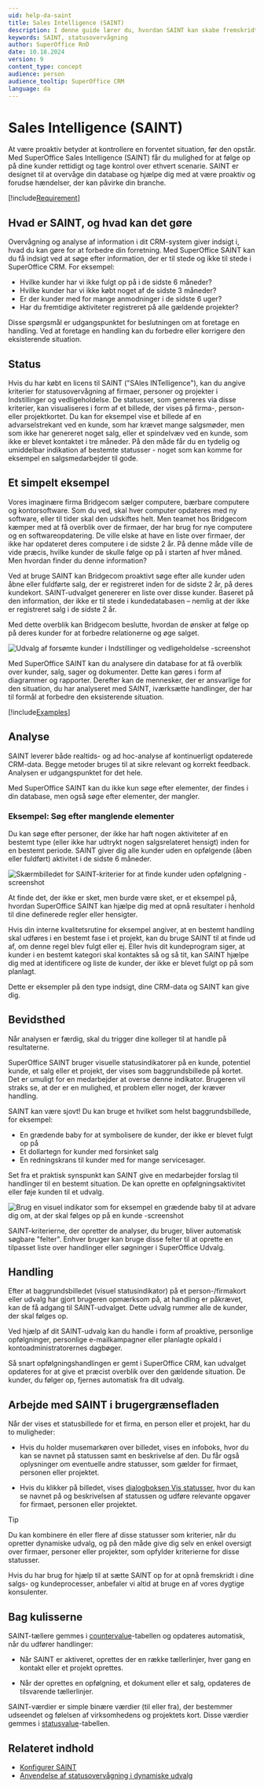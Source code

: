```yaml
---
uid: help-da-saint
title: Sales Intelligence (SAINT)
description: I denne guide lærer du, hvordan SAINT kan skabe fremskridt i dine salgs- og kundeprocesser samt forbedre workflows.
keywords: SAINT, statusovervågning
author: SuperOffice RnD
date: 10.18.2024
version: 9
content_type: concept
audience: person
audience_tooltip: SuperOffice CRM
language: da
---
```


# Sales Intelligence (SAINT)

At være proaktiv betyder at kontrollere en forventet situation, før den opstår. Med SuperOffice Sales Intelligence (SAINT) får du mulighed for at følge op på dine kunder rettidigt og tage kontrol over ethvert scenarie. SAINT er designet til at overvåge din database og hjælpe dig med at være proaktiv og forudse hændelser, der kan påvirke din branche.

[!include[Requirement](../includes/note-saint-req.md)]

## Hvad er SAINT, og hvad kan det gøre

Overvågning og analyse af information i dit CRM-system giver indsigt i, hvad du kan gøre for at forbedre din forretning. Med SuperOffice SAINT kan du få indsigt ved at søge efter information, der er til stede og ikke til stede i SuperOffice CRM. For eksempel:

* Hvilke kunder har vi ikke fulgt op på i de sidste 6 måneder?
* Hvilke kunder har vi ikke købt noget af de sidste 3 måneder?
* Er der kunder med for mange anmodninger i de sidste 6 uger?
* Har du fremtidige aktiviteter registreret på alle gældende projekter?

Disse spørgsmål er udgangspunktet for beslutningen om at foretage en handling. Ved at foretage en handling kan du forbedre eller korrigere den eksisterende situation.

## Status

Hvis du har købt en licens til SAINT ("SAles INTelligence"), kan du angive kriterier for statusovervågning af firmaer, personer og projekter i Indstillinger og vedligeholdelse. De statusser, som genereres via disse kriterier, kan visualiseres i form af et billede, der vises på firma-, person- eller projektkortet. Du kan for eksempel vise et billede af en advarselstrekant ved en kunde, som har krævet mange salgsmøder, men som ikke har genereret noget salg, eller et spindelvæv ved en kunde, som ikke er blevet kontaktet i tre måneder. På den måde får du en tydelig og umiddelbar indikation af bestemte statusser - noget som kan komme for eksempel en salgsmedarbejder til gode.

## Et simpelt eksempel

Vores imaginære firma Bridgecom sælger computere, bærbare computere og kontorsoftware. Som du ved, skal hver computer opdateres med ny software, eller til tider skal den udskiftes helt. Men teamet hos Bridgecom kæmper med at få overblik over de firmaer, der har brug for nye computere og en softwareopdatering. De ville elske at have en liste over firmaer, der ikke har opdateret deres computere i de sidste 2 år. På denne måde ville de vide præcis, hvilke kunder de skulle følge op på i starten af hver måned. Men hvordan finder du denne information?

Ved at bruge SAINT kan Bridgecom proaktivt søge efter alle kunder uden åbne eller fuldførte salg, der er registreret inden for de sidste 2 år, på deres kundekort. SAINT-udvalget genererer en liste over disse kunder. Baseret på den information, der ikke er til stede i kundedatabasen – nemlig at der ikke er registreret salg i de sidste 2 år.

Med dette overblik kan Bridgecom beslutte, hvordan de ønsker at følge op på deres kunder for at forbedre relationerne og øge salget.

![Udvalg af forsømte kunder i Indstillinger og vedligeholdelse -screenshot][img1]

Med SuperOffice SAINT kan du analysere din database for at få overblik over kunder, salg, sager og dokumenter. Dette kan gøres i form af diagrammer og rapporter. Derefter kan de mennesker, der er ansvarlige for den situation, du har analyseret med SAINT, iværksætte handlinger, der har til formål at forbedre den eksisterende situation.

[!include[Examples](../includes/status-examples.md)]

## Analyse

SAINT leverer både realtids- og ad hoc-analyse af kontinuerligt opdaterede CRM-data. Begge metoder bruges til at sikre relevant og korrekt feedback. Analysen er udgangspunktet for det hele.

Med SuperOffice SAINT kan du ikke kun søge efter elementer, der findes i din database, men også søge efter elementer, der mangler.

### Eksempel: Søg efter manglende elementer

Du kan søge efter personer, der ikke har haft nogen aktiviteter af en bestemt type (eller ikke har udtrykt nogen salgsrelateret hensigt) inden for en bestemt periode. SAINT giver dig alle kunder uden en opfølgende (åben eller fuldført) aktivitet i de sidste 6 måneder.

![Skærmbilledet for SAINT-kriterier for at finde kunder uden opfølgning -screenshot][img2]

At finde det, der ikke er sket, men burde være sket, er et eksempel på, hvordan SuperOffice SAINT kan hjælpe dig med at opnå resultater i henhold til dine definerede regler eller hensigter.

Hvis din interne kvalitetsrutine for eksempel angiver, at en bestemt handling skal udføres i en bestemt fase i et projekt, kan du bruge SAINT til at finde ud af, om denne regel blev fulgt eller ej. Eller hvis dit kundeprogram siger, at kunder i en bestemt kategori skal kontaktes så og så tit, kan SAINT hjælpe dig med at identificere og liste de kunder, der ikke er blevet fulgt op på som planlagt.

Dette er eksempler på den type indsigt, dine CRM-data og SAINT kan give dig.

## Bevidsthed

Når analysen er færdig, skal du trigger dine kolleger til at handle på resultaterne.

SuperOffice SAINT bruger visuelle statusindikatorer på en kunde, potentiel kunde, et salg eller et projekt, der vises som baggrundsbillede på kortet. Det er umuligt for en medarbejder at overse denne indikator. Brugeren vil straks se, at der er en mulighed, et problem eller noget, der kræver handling.

SAINT kan være sjovt! Du kan bruge et hvilket som helst baggrundsbillede, for eksempel:

* En grædende baby for at symbolisere de kunder, der ikke er blevet fulgt op på
* Et dollartegn for kunder med forsinket salg
* En redningskrans til kunder med for mange servicesager.

Set fra et praktisk synspunkt kan SAINT give en medarbejder forslag til handlinger til en bestemt situation. De kan oprette en opfølgningsaktivitet eller føje kunden til et udvalg.

![Brug en visuel indikator som for eksempel en grædende baby til at advare dig om, at der skal følges op på en kunde -screenshot][img3]

SAINT-kriterierne, der opretter de analyser, du bruger, bliver automatisk søgbare "felter". Enhver bruger kan bruge disse felter til at oprette en tilpasset liste over handlinger eller søgninger i SuperOffice Udvalg.

## Handling

Efter at baggrundsbilledet (visuel statusindikator) på et person-/firmakort eller udvalg har gjort brugeren opmærksom på, at handling er påkrævet, kan de få adgang til SAINT-udvalget. Dette udvalg rummer alle de kunder, der skal følges op.

Ved hjælp af dit SAINT-udvalg kan du handle i form af proaktive, personlige opfølgninger, personlige e-mailkampagner eller planlagte opkald i kontoadministratorernes dagbøger.

Så snart opfølgningshandlingen er gemt i SuperOffice CRM, kan udvalget opdateres for at give et præcist overblik over den gældende situation. De kunder, du følger op, fjernes automatisk fra dit udvalg.

## Arbejde med SAINT i brugergrænsefladen

Når der vises et statusbillede for et firma, en person eller et projekt, har du to muligheder:

* Hvis du holder musemarkøren over billedet, vises en infoboks, hvor du kan se navnet på statussen samt en beskrivelse af den. Du får også oplysninger om eventuelle andre statusser, som gælder for firmaet, personen eller projektet.

* Hvis du klikker på billedet, vises [dialogboksen Vis statusser][1], hvor du kan se navnet på og beskrivelsen af statussen og udføre relevante opgaver for firmaet, personen eller projektet.

> [!TIP]
> Du kan kombinere én eller flere af disse statusser som kriterier, når du opretter dynamiske udvalg, og på den måde give dig selv en enkel oversigt over firmaer, personer eller projekter, som opfylder kriterierne for disse statusser.
>
> Hvis du har brug for hjælp til at sætte SAINT op for at opnå fremskridt i dine salgs- og kundeprocesser, anbefaler vi altid at bruge en af vores dygtige konsulenter.

## Bag kulisserne

SAINT-tællere gemmes i [countervalue][3]-tabellen og opdateres automatisk, når du udfører handlinger:

* Når SAINT er aktiveret, oprettes der en række tællerlinjer, hver gang en kontakt eller et projekt oprettes.

* Når der oprettes en opfølgning, et dokument eller et salg, opdateres de tilsvarende tællerlinjer.

SAINT-værdier er simple binære værdier (til eller fra), der bestemmer udseendet og følelsen af virksomhedens og projektets kort. Disse værdier gemmes i [statusvalue][4]-tabellen.

## Relateret indhold

* [Konfigurer SAINT][5]
* [Anvendelse af statusovervågning i dynamiske udvalg][2]

<!-- Referenced links -->
[1]: status-dialog.md
[2]: ../../search-options/selection/learn/create.md
[3]: ../../../en/database/tables/countervalue.md
[4]: ../../../en/database/tables/statusvalue.md
[5]: ../admin/index.md

<!-- Referenced images -->
[img1]: ../../../media/loc/en/sale/saint-selection.png
[img2]: ../../../media/loc/en/sale/saint-criteria.png
[img3]: ../../../media/loc/en/sale/saint-watermark.png
